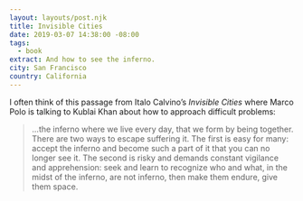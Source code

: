 ```yaml
---
layout: layouts/post.njk
title: Invisible Cities
date: 2019-03-07 14:38:00 -08:00
tags:
  - book
extract: And how to see the inferno.
city: San Francisco
country: California
---
```


I often think of this passage from Italo Calvino’s _Invisible Cities_ where Marco Polo is talking to Kublai Khan about how to approach difficult problems:

> ...the inferno where we live every day, that we form by being together. There are two ways to escape suffering it. The first is easy for many: accept the inferno and become such a part of it that you can no longer see it. The second is risky and demands constant vigilance and apprehension: seek and learn to recognize who and what, in the midst of the inferno, are not inferno, then make them endure, give them space.
